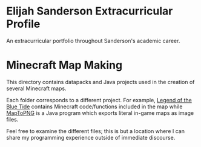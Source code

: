 # Elijah Sanderson Extracurricular Profile
An extracurricular portfolio throughout Sanderson's academic career.

# Minecraft Map Making
This directory contains datapacks and Java projects used in the creation of several Minecraft maps.

Each folder corresponds to a different project. For example, [Legend of the Blue Tide](https://github.com/EOSand/Minecraft-Code/tree/main/Legend-of-the-Blue-Tide) contains Minecraft code/functions included in the map while [MapToPNG](https://github.com/EOSand/Minecraft-Code/tree/main/MapToPNG) is a Java program which exports literal in-game maps as image files.

Feel free to examine the different files; this is but a location where I can share my programming experience outside of immediate discourse.

